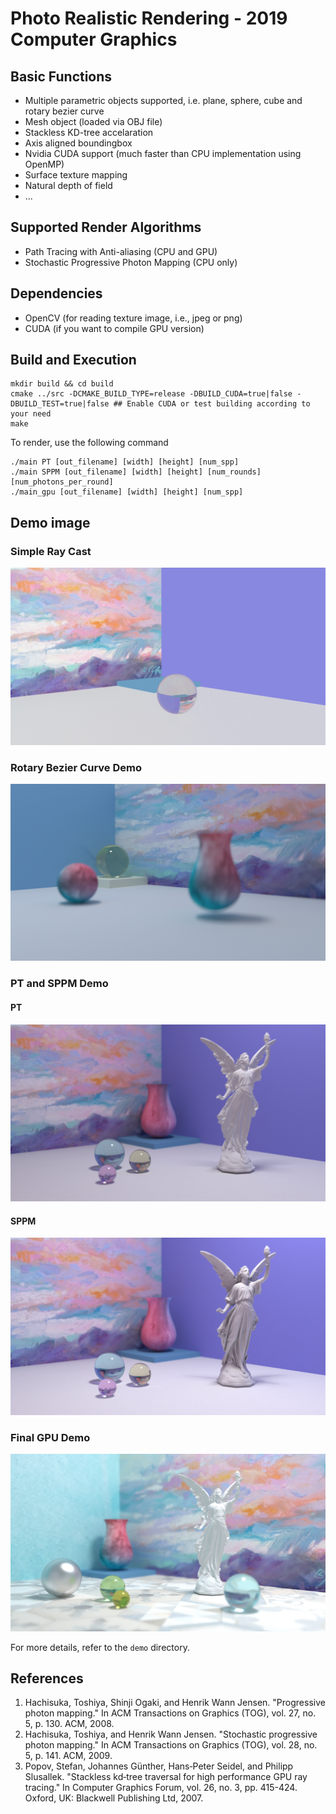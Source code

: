 # Photo Realistic Rendering - 2019 Computer Graphics

## Basic Functions
+ Multiple parametric objects supported, i.e. plane, sphere, cube and rotary bezier curve 
+ Mesh object (loaded via OBJ file) 
+ Stackless KD-tree accelaration 
+ Axis aligned boundingbox 
+ Nvidia CUDA support (much faster than CPU implementation using OpenMP) 
+ Surface texture mapping 
+ Natural depth of field 
+ ...

## Supported Render Algorithms
+ Path Tracing with Anti-aliasing (CPU and GPU) 
+ Stochastic Progressive Photon Mapping (CPU only) 

## Dependencies
+ OpenCV (for reading texture image, i.e., jpeg or png)
+ CUDA (if you want to compile GPU version) 

## Build and Execution
```
mkdir build && cd build 
cmake ../src -DCMAKE_BUILD_TYPE=release -DBUILD_CUDA=true|false -DBUILD_TEST=true|false ## Enable CUDA or test building according to your need 
make
```

To render, use the following command 
```
./main PT [out_filename] [width] [height] [num_spp]
./main SPPM [out_filename] [width] [height] [num_rounds] [num_photons_per_round]
./main_gpu [out_filename] [width] [height] [num_spp]
```

## Demo image
### Simple Ray Cast
![image](./demo/simple_ray_cast_demo.png)
### Rotary Bezier Curve Demo
![image](./demo/pt_50k_bezier_demo_720p.png)
### PT and SPPM Demo
#### PT
![image](./demo/pt.png)
#### SPPM
![image](./demo/sppm.png)
### Final GPU Demo
![image](./demo/final_720p.png)

For more details, refer to the `demo` directory.

## References
1. Hachisuka, Toshiya, Shinji Ogaki, and Henrik Wann Jensen. "Progressive photon mapping." In ACM Transactions on Graphics (TOG), vol. 27, no. 5, p. 130. ACM, 2008.
2. Hachisuka, Toshiya, and Henrik Wann Jensen. "Stochastic progressive photon mapping." In ACM Transactions on Graphics (TOG), vol. 28, no. 5, p. 141. ACM, 2009.
3. Popov, Stefan, Johannes Günther, Hans‐Peter Seidel, and Philipp Slusallek. "Stackless kd‐tree traversal for high performance GPU ray tracing." In Computer Graphics Forum, vol. 26, no. 3, pp. 415-424. Oxford, UK: Blackwell Publishing Ltd, 2007.
